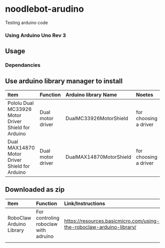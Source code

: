 # noodlebot-arudino
Testing arduino code

### Using Arduino Uno Rev 3

## Usage

### Dependancies

## Use arduino library manager to install
| Item                                                | Function          | Arduino library Name    | Noetes                |
|:----------------------------------------------------|:------------------|:------------------------|:----------------------|
| Pololu Dual MC33926 Motor Driver Shield for Arduino | Dual motor driver | DualMC33926MotorShield  | for choosing a driver |
| Dual MAX14870 Motor Driver Shield for Arduino       | Dual motor driver | DualMAX14870MotorShield | for choosing a driver |

## Downloaded as zip

| Item                     | Function                             | Link/Instructions                                                    | Notes           |
|:-------------------------|:-------------------------------------|:---------------------------------------------------------------------|:----------------|
| RoboClaw Arduino Library | For controling roboclaw with adruino | https://resources.basicmicro.com/using-the-roboclaw-arduino-library/ | Testing drivers |
|                          |                                      |                                                                      |                 |
